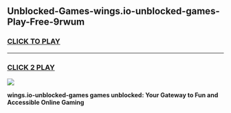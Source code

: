 
## Unblocked-Games-wings.io-unblocked-games-Play-Free-9rwum
<h3>
<a href="https://premium76.site?title=wings.io-unblocked-games&ref=17A">CLICK TO PLAY</a></h3>
<hr>

<h3>
<a href="https://premium76.site?title=wings.io-unblocked-games&ref=17A">CLICK 2 PLAY</a>
  
</h3>

<a href="https://premium76.site?title=wings.io-unblocked-games&ref=17A"><img src="https://clearcache.store/games.png"></a>


**wings.io-unblocked-games games unblocked: Your Gateway to Fun and Accessible Online Gaming**

